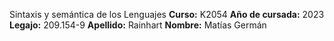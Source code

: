 Sintaxis y semántica de los Lenguajes
**Curso:** K2054
**Año de cursada:** 2023
**Legajo:** 209.154-9
**Apellido:** Rainhart
**Nombre:** Matías Germán